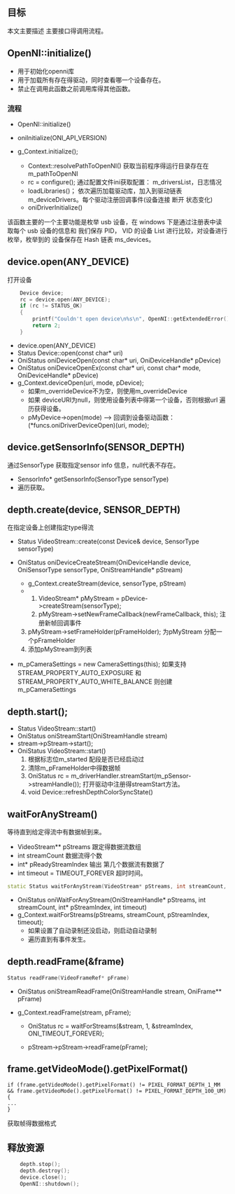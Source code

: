 

## 目标

本文主要描述 主要接口得调用流程。



## OpenNI::initialize()

- 用于初始化openni库
- 用于加载所有存在得驱动，同时查看哪一个设备存在。
- 禁止在调用此函数之前调用库得其他函数。



### 流程

- OpenNI::initialize()

- oniInitialize(ONI_API_VERSION)

- g_Context.initialize();
  - Context::resolvePathToOpenNI()   获取当前程序得运行目录存在在m_pathToOpenNI
  - rc = configure();    通过配置文件ini获取配置： m_driversList，日志情况
  - loadLibraries()；   依次遍历加载驱动库，加入到驱动链表 m_deviceDrivers。每个驱动注册回调事件(设备连接 断开  状态变化)
  - oniDriverInitialize()





该函数主要的一个主要功能是枚举 usb 设备，在 windows 下是通过注册表中读取每个
usb 设备的信息和 我们保存 PID， VID 的设备 List 进行比较，对设备进行枚举，枚举到的
设备保存在 Hash 链表 ms_devices。 



## device.open(ANY_DEVICE)

打开设备

```c++
	Device device;
	rc = device.open(ANY_DEVICE);
	if (rc != STATUS_OK)
	{
		printf("Couldn't open device\n%s\n", OpenNI::getExtendedError());
		return 2;
	}
```



- device.open(ANY_DEVICE)
- Status Device::open(const char* uri)
- OniStatus oniDeviceOpen(const char* uri, OniDeviceHandle* pDevice)
- OniStatus oniDeviceOpenEx(const char* uri, const char* mode, OniDeviceHandle* pDevice)
- g_Context.deviceOpen(uri, mode, pDevice);
  - 如果m_overrideDevice不为空，则使用m_overrideDevice
  - 如果  deviceURI为null，则使用设备列表中得第一个设备，否则根据url 遍历获得设备。
  - pMyDevice->open(mode)  -->  回调到设备驱动函数： (*funcs.oniDriverDeviceOpen)(uri, mode);



## device.getSensorInfo(SENSOR_DEPTH)

通过SensorType   获取指定sensor info 信息，null代表不存在。



- SensorInfo* getSensorInfo(SensorType sensorType)
- 遍历获取。



## depth.create(device, SENSOR_DEPTH)

在指定设备上创建指定type得流



- Status VideoStream::create(const Device& device, SensorType sensorType)
- OniStatus oniDeviceCreateStream(OniDeviceHandle device, OniSensorType sensorType, OniStreamHandle* pStream)
  - g_Context.createStream(device, sensorType, pStream)
  - 1. VideoStream* pMyStream = pDevice->createStream(sensorType); 
    2. pMyStream->setNewFrameCallback(newFrameCallback, this); 注册新帧回调事件
  3. pMyStream->setFrameHolder(pFrameHolder);   为pMyStream  分配一个pFrameHolder
    4. 添加pMyStream到列表
  
- m_pCameraSettings = new CameraSettings(this);  如果支持STREAM_PROPERTY_AUTO_EXPOSURE 和STREAM_PROPERTY_AUTO_WHITE_BALANCE 则创建 m_pCameraSettings 



## depth.start();



- Status VideoStream::start()
- OniStatus oniStreamStart(OniStreamHandle stream)
- stream->pStream->start();
- OniStatus VideoStream::start()
  1. 根据标志位m_started 配段是否已经启动过
  2. 清除m_pFrameHolder中得数据帧
  3. OniStatus rc = m_driverHandler.streamStart(m_pSensor->streamHandle());  打开驱动中注册得streamStart方法。
  4. void Device::refreshDepthColorSyncState()





## waitForAnyStream()

等待直到给定得流中有数据帧到来。

- VideoStream** pStreams  跟定得数据流数组
- int streamCount 数据流得个数
-  int* pReadyStreamIndex   输出 第几个数据流有数据了
- int timeout = TIMEOUT_FOREVER  超时时间。



```c++
static Status waitForAnyStream(VideoStream* pStreams, int streamCount, int pReadyStreamIndex, int timeout = TIMEOUT_FOREVER)
```



- OniStatus oniWaitForAnyStream(OniStreamHandle* pStreams, int streamCount, int* pStreamIndex, int timeout)
- g_Context.waitForStreams(pStreams, streamCount, pStreamIndex, timeout);
  - 如果设置了自动录制还没启动，则启动自动录制
  - 遍历直到有事件发生。



## depth.readFrame(&frame)

```c++
Status readFrame(VideoFrameRef* pFrame)
```



- OniStatus oniStreamReadFrame(OniStreamHandle stream, OniFrame** pFrame)

- g_Context.readFrame(stream, pFrame);

  - OniStatus rc = waitForStreams(&stream, 1, &streamIndex, ONI_TIMEOUT_FOREVER);

  - pStream->pStream->readFrame(pFrame);

    

## frame.getVideoMode().getPixelFormat()

```
if (frame.getVideoMode().getPixelFormat() != PIXEL_FORMAT_DEPTH_1_MM && frame.getVideoMode().getPixelFormat() != PIXEL_FORMAT_DEPTH_100_UM){
...
}
```

获取帧得数据格式





## 释放资源

```c++
	depth.stop();
	depth.destroy();
	device.close();
	OpenNI::shutdown();
```

